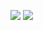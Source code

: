 ![](https://github-readme-stats.vercel.app/api?username=leieerr&show_icons=true&theme=dark&count_private=true)
![](https://stats.justsong.cn/api/bilibili/?id=39206087&theme=dark&lang=zh-CN)



<!--
**leieerr/leieerr** is a ✨ _special_ ✨ repository because its `README.md` (this file) appears on your GitHub profile.

Here are some ideas to get you started:

- 🔭 I’m currently working on ...
- 🌱 I’m currently learning ...
- 👯 I’m looking to collaborate on ...
- 🤔 I’m looking for help with ...
- 💬 Ask me about ...
- 📫 How to reach me: ...
- 😄 Pronouns: ...
- ⚡ Fun fact: ...
-->
